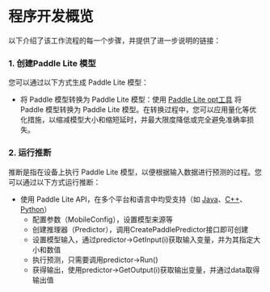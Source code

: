 # 程序开发概览

以下介绍了该工作流程的每一个步骤，并提供了进一步说明的链接：

### 1. 创建Paddle Lite 模型

您可以通过以下方式生成 Paddle Lite 模型：

- 将 Paddle 模型转换为 Paddle Lite 模型：使用 [Paddle Lite opt工具](model_optimize_tool) 将 Paddle 模型转换为 Paddle Lite 模型。在转换过程中，您可以应用量化等优化措施，以缩减模型大小和缩短延时，并最大限度降低或完全避免准确率损失。

### 2. 运行推断

推断是指在设备上执行 Paddle Lite 模型，以便根据输入数据进行预测的过程。您可以通过以下方式运行推断：

- 使用 Paddle Lite API，在多个平台和语言中均受支持（如 [Java](../quick_start/java_demo)、[C++](../quick_start/cpp_demo)、[Python](../quick_start/python_demo)）
  - 配置参数（MobileConfig），设置模型来源等
  - 创建推理器（Predictor），调用CreatePaddlePredictor接口即可创建
  - 设置模型输入，通过predictor->GetInput(i)获取输入变量，并为其指定大小和数值
  - 执行预测，只需要调用predictor->Run()
  - 获得输出，使用predictor->GetOutput(i)获取输出变量，并通过data<T>取得输出值
